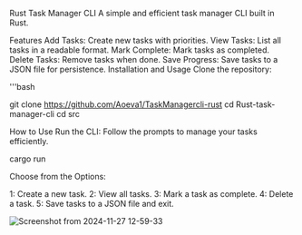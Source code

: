 Rust Task Manager CLI
A simple and efficient task manager CLI built in Rust.



Features
Add Tasks: Create new tasks with priorities.
View Tasks: List all tasks in a readable format.
Mark Complete: Mark tasks as completed.
Delete Tasks: Remove tasks when done.
Save Progress: Save tasks to a JSON file for persistence.
Installation and Usage
Clone the repository:

'''bash

git clone https://github.com/Aoeva1/TaskManagercli-rust
cd Rust-task-manager-cli
cd src



How to Use
Run the CLI: Follow the prompts to manage your tasks efficiently.



cargo run


Choose from the Options:

1: Create a new task.
2: View all tasks.
3: Mark a task as complete.
4: Delete a task.
5: Save tasks to a JSON file and exit.





![Screenshot from 2024-11-27 12-59-33](https://github.com/user-attachments/assets/fabcbb37-e73b-41db-8ab1-2a63f0a8170c)
